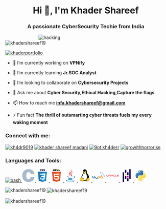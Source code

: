 


<h1 align="center">Hi 👋, 
I'm Khader Shareef</h1>
<h3 align="center">A passionate CyberSecurity Techie from India</h3>

<img align="right" alt="hacking" width="400" src ="https://gifdb.com/images/high/animated-chock-coding-c78f6elj32sfoi8q.gif">

<p align="left"> <img src="https://komarev.com/ghpvc/?username=khadershareef19&label=Profile%20views&color=0e75b6&style=flat" alt="khadershareef19" /> </p>

<p align="left"> <a href="https://khadershareef19.vercel.app/" target="blank"><img src="https://img.shields.io/twitter/follow/kh4dr9019?logo=twitter&style=for-the-badge" alt="khaderportfolio" /></a> </p>

- 🔭 I’m currently working on **VPNify**

- 🌱 I’m currently learning **Jr.SOC Analyst**

- 👯 I’m looking to collaborate on **Cybersecurity Projects**

- 💬 Ask me about **Cyber Security,Ethical Hacking,Capture the flags**

- 📫 How to reach me **infa.khadershareef@gmail.com**

- ⚡ Fun fact **The thrill of outsmarting cyber threats fuels my every waking moment**

<h3 align="left">Connect with me:</h3>
<p align="left">
<a href="https://twitter.com/kh4dr9019" target="blank"><img align="center" src="https://raw.githubusercontent.com/rahuldkjain/github-profile-readme-generator/master/src/images/icons/Social/twitter.svg" alt="kh4dr9019" height="30" width="40" /></a>
<a href="https://linkedin.com/in/khader shareef madani" target="blank"><img align="center" src="https://raw.githubusercontent.com/rahuldkjain/github-profile-readme-generator/master/src/images/icons/Social/linked-in-alt.svg" alt="khader shareef madani" height="30" width="40" /></a>
<a href="https://instagram.com/9ot.kh4derr" target="blank"><img align="center" src="https://raw.githubusercontent.com/rahuldkjain/github-profile-readme-generator/master/src/images/icons/Social/instagram.svg" alt="9ot.kh4derr" height="30" width="40" /></a>
<a href="https://www.youtube.com/c/growithhorrorise" target="blank"><img align="center" src="https://raw.githubusercontent.com/rahuldkjain/github-profile-readme-generator/master/src/images/icons/Social/youtube.svg" alt="growithhorrorise" height="30" width="40" /></a>
</p>

<h3 align="left">Languages and Tools:</h3>
<p align="left"> <a href="https://www.gnu.org/software/bash/" target="_blank" rel="noreferrer"> <img src="https://www.vectorlogo.zone/logos/gnu_bash/gnu_bash-icon.svg" alt="bash" width="40" height="40"/> </a> <a href="https://www.cprogramming.com/" target="_blank" rel="noreferrer"> <img src="https://raw.githubusercontent.com/devicons/devicon/master/icons/c/c-original.svg" alt="c" width="40" height="40"/> </a> <a href="https://www.w3schools.com/css/" target="_blank" rel="noreferrer"> <img src="https://raw.githubusercontent.com/devicons/devicon/master/icons/css3/css3-original-wordmark.svg" alt="css3" width="40" height="40"/> </a> <a href="https://www.w3.org/html/" target="_blank" rel="noreferrer"> <img src="https://raw.githubusercontent.com/devicons/devicon/master/icons/html5/html5-original-wordmark.svg" alt="html5" width="40" height="40"/> </a> <a href="https://www.java.com" target="_blank" rel="noreferrer"> <img src="https://raw.githubusercontent.com/devicons/devicon/master/icons/java/java-original.svg" alt="java" width="40" height="40"/> </a> <a href="https://www.linux.org/" target="_blank" rel="noreferrer"> <img src="https://raw.githubusercontent.com/devicons/devicon/master/icons/linux/linux-original.svg" alt="linux" width="40" height="40"/> </a> <a href="https://www.mysql.com/" target="_blank" rel="noreferrer"> <img src="https://raw.githubusercontent.com/devicons/devicon/master/icons/mysql/mysql-original-wordmark.svg" alt="mysql" width="40" height="40"/> </a> <a href="https://www.oracle.com/" target="_blank" rel="noreferrer"> <img src="https://raw.githubusercontent.com/devicons/devicon/master/icons/oracle/oracle-original.svg" alt="oracle" width="40" height="40"/> </a> <a href="https://pandas.pydata.org/" target="_blank" rel="noreferrer"> <img src="https://raw.githubusercontent.com/devicons/devicon/2ae2a900d2f041da66e950e4d48052658d850630/icons/pandas/pandas-original.svg" alt="pandas" width="40" height="40"/> </a> <a href="https://www.python.org" target="_blank" rel="noreferrer"> <img src="https://raw.githubusercontent.com/devicons/devicon/master/icons/python/python-original.svg" alt="python" width="40" height="40"/> </a> </p>

<p><img align="left" src="https://github-readme-stats.vercel.app/api/top-langs?username=khadershareef19&show_icons=true&locale=en&layout=compact" alt="khadershareef19" /></p>

<p>&nbsp;<img align="center" src="https://github-readme-stats.vercel.app/api?username=khadershareef19&show_icons=true&locale=en" alt="khadershareef19" /></p>

<p><img align="center" src="https://github-readme-streak-stats.herokuapp.com/?user=khadershareef19&" alt="khadershareef19" /></p>

